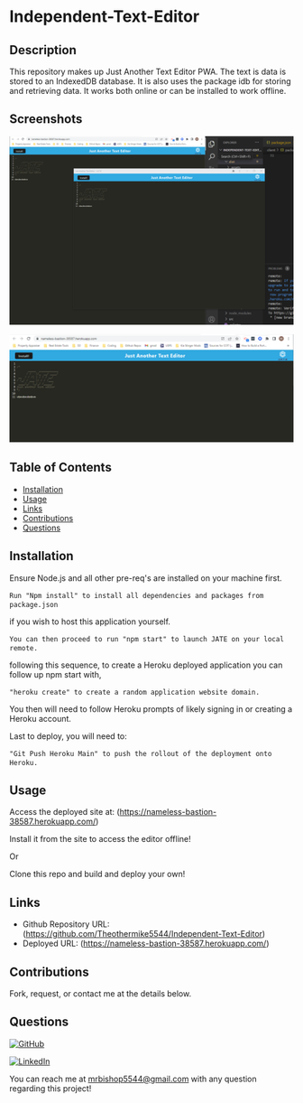 # Independent-Text-Editor

## Description
This repository makes up Just Another Text Editor PWA. The text is data is stored to an IndexedDB database. It is also uses the package idb for storing and retrieving data. It works both online or can be installed to work offline.

## Screenshots
![screenshot](/Screenshot_offline.png?raw=true "Screenshot Offline")

![screenshot](/Screenshot_heroku.png?raw=true "Screenshot Heroku")


## Table of Contents
  * [Installation](#installation)
  * [Usage](#usage)
  * [Links](#links)
  * [Contributions](#contributions)
  * [Questions](#questions)
  
## Installation
Ensure Node.js and all other pre-req's are installed on your machine first.
```
Run "Npm install" to install all dependencies and packages from package.json
```
if you wish to host this application yourself. 
```
You can then proceed to run "npm start" to launch JATE on your local remote.
```

following this sequence, to create a Heroku deployed application you can follow up npm start with,
```
"heroku create" to create a random application website domain.
```
You then will need to follow Heroku prompts of likely signing in or creating a Heroku account.

Last to deploy, you will need to:
```
"Git Push Heroku Main" to push the rollout of the deployment onto Heroku.
```

## Usage
Access the deployed site at: (https://nameless-bastion-38587.herokuapp.com/)

Install it from the site to access the editor offline!

Or

Clone this repo and build and deploy your own!

## Links
 
  * Github Repository URL: (https://github.com/Theothermike5544/Independent-Text-Editor)
  * Deployed URL: (https://nameless-bastion-38587.herokuapp.com/)
  
## Contributions

  Fork, request, or contact me at the details below.
  

## Questions

[![GitHub](https://img.shields.io/badge/My%20GitHub-Click%20Me!-blueviolet?style=plastic&logo=GitHub)](https://github.com/Theothermike5544) 

[![LinkedIn](https://img.shields.io/badge/My%20LinkedIn-Click%20Me!-grey?style=plastic&logo=LinkedIn&labelColor=blue)](https://www.linkedin.com/in/michael-bishop-1b3358104/)

You can reach me at mrbishop5544@gmail.com with any question regarding this project!